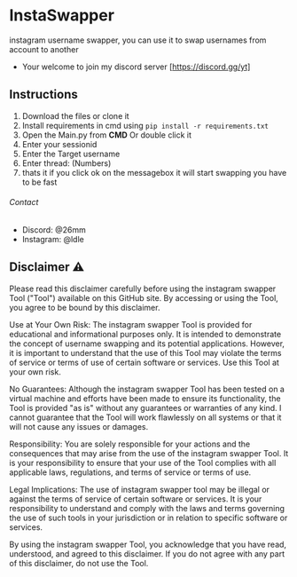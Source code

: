# InstaSwapper
instagram username swapper, you can use it to swap usernames from account to another

- Your welcome to join my discord server [https://discord.gg/yt]


## Instructions

1) Download the files or clone it
2) Install requirements in cmd using `pip install -r requirements.txt`
3) Open the Main.py from **CMD** Or double click it
6) Enter your sessionid 
7) Enter the Target username 
8) Enter thread: (Numbers)
9) thats it if you click ok on the messagebox it will start swapping you have to be fast

###### Contact
- Discord: @26mm
- Instagram: @ldle


## Disclaimer ⚠️
Please read this disclaimer carefully before using the instagram swapper Tool ("Tool") available on this GitHub site. By accessing or using the Tool, you agree to be bound by this disclaimer.

Use at Your Own Risk: The instagram swapper Tool is provided for educational and informational purposes only. It is intended to demonstrate the concept of username swapping and its potential applications. However, it is important to understand that the use of this Tool may violate the terms of service or terms of use of certain software or services. Use this Tool at your own risk.

No Guarantees: Although the instagram swapper Tool has been tested on a virtual machine and efforts have been made to ensure its functionality, the Tool is provided "as is" without any guarantees or warranties of any kind. I cannot guarantee that the Tool will work flawlessly on all systems or that it will not cause any issues or damages.

Responsibility: You are solely responsible for your actions and the consequences that may arise from the use of the instagram swapper Tool. It is your responsibility to ensure that your use of the Tool complies with all applicable laws, regulations, and terms of service or terms of use.

Legal Implications: The use of instagram swapper tool may be illegal or against the terms of service of certain software or services. It is your responsibility to understand and comply with the laws and terms governing the use of such tools in your jurisdiction or in relation to specific software or services.

By using the instagram swapper Tool, you acknowledge that you have read, understood, and agreed to this disclaimer. If you do not agree with any part of this disclaimer, do not use the Tool.
